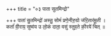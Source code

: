 +++
title = "०३ पाता सुतमिन्द्रो"

+++
पाता॑ सु॒तमिन्द्रो॑ अस्तु॒ सोमं॑ प्रणे॒नीरु॒ग्रो ज॑रि॒तार॑मू॒ती ।  
कर्ता॑ वी॒राय॒ सुष्व॑य उ लो॒कं दाता॒ वसु॑ स्तुव॒ते की॒रये॑ चित् ॥